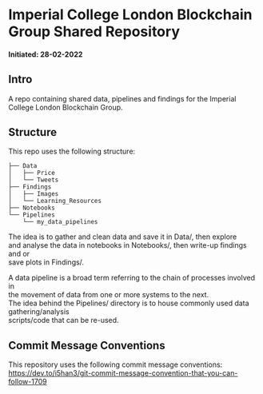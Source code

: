 # Imperial College London Blockchain Group Shared Repository

#### Initiated: 28-02-2022

## Intro
A repo containing shared data, pipelines and findings for the Imperial College London Blockchain Group.  

## Structure
This repo uses the following structure:  

```
├── Data  
│   ├── Price    
│   └── Tweets    
├── Findings  
│   ├── Images  
│   └── Learning_Resources    
├── Notebooks  
└── Pipelines  
    └── my_data_pipelines  
```
  
The idea is to gather and clean data and save it in Data/, then explore  
and analyse the data in notebooks in Notebooks/, then write-up findings and or  
save plots in Findings/.   

A data pipeline is a broad term referring to the chain of processes involved in  
the movement of data from one or more systems to the next.  
The idea behind the Pipelines/ directory is to house commonly used data gathering/analysis  
scripts/code that can be re-used.  

## Commit Message Conventions
This repository uses the following commit message conventions:  
https://dev.to/i5han3/git-commit-message-convention-that-you-can-follow-1709  
